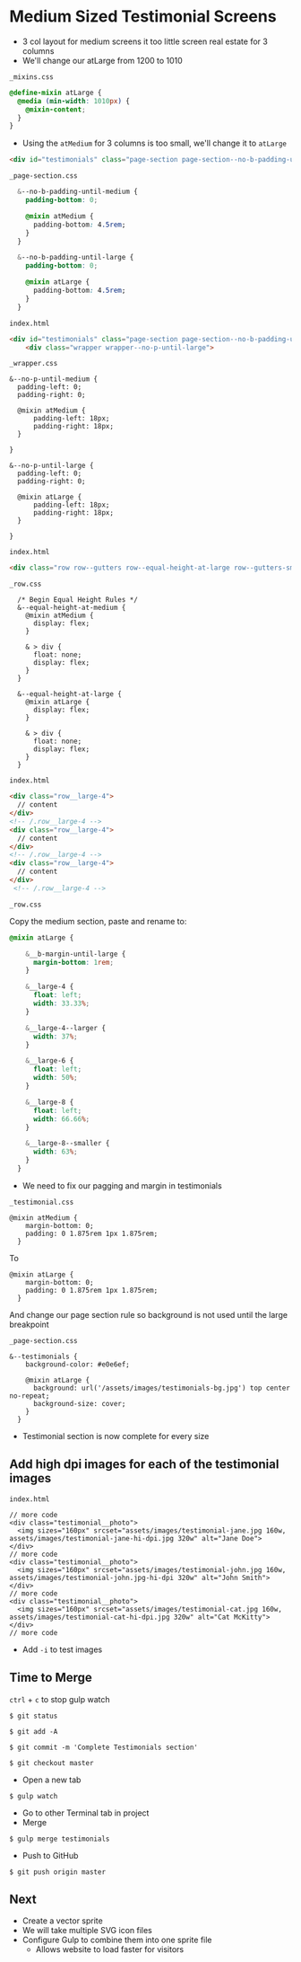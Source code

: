 # Medium Sized Testimonial Screens
* 3 col layout for medium screens it too little screen real estate for 3 columns
* We'll change our atLarge from 1200 to 1010

`_mixins.css`

```css
@define-mixin atLarge {
  @media (min-width: 1010px) {
    @mixin-content;
  }
}
```

* Using the `atMedium` for 3 columns is too small, we'll change it to `atLarge`

```html
<div id="testimonials" class="page-section page-section--no-b-padding-until-large page-section--testimonials">
```

`_page-section.css`

```css
  &--no-b-padding-until-medium {
    padding-bottom: 0;

    @mixin atMedium {
      padding-bottom: 4.5rem;
    }
  }

  &--no-b-padding-until-large {
    padding-bottom: 0;

    @mixin atLarge {
      padding-bottom: 4.5rem;
    }
  }
```

`index.html`

```html
<div id="testimonials" class="page-section page-section--no-b-padding-until-large page-section--testimonials">
    <div class="wrapper wrapper--no-p-until-large">
```

`_wrapper.css`

```
&--no-p-until-medium {
  padding-left: 0;
  padding-right: 0;

  @mixin atMedium {
      padding-left: 18px;
      padding-right: 18px;
  }

}

&--no-p-until-large {
  padding-left: 0;
  padding-right: 0;

  @mixin atLarge {
      padding-left: 18px;
      padding-right: 18px;
  }

}
```

`index.html`

```html
<div class="row row--gutters row--equal-height-at-large row--gutters-small row--t-padding generic-content-container">
```

`_row.css`

```
  /* Begin Equal Height Rules */
  &--equal-height-at-medium {
    @mixin atMedium {
      display: flex;
    }

    & > div {
      float: none;
      display: flex;
    }
  }

  &--equal-height-at-large {
    @mixin atLarge {
      display: flex;
    }

    & > div {
      float: none;
      display: flex;
    }
  }
```

`index.html`

```html
<div class="row__large-4">
  // content
</div>
<!-- /.row__large-4 -->
<div class="row__large-4">
  // content
</div>
<!-- /.row__large-4 -->
<div class="row__large-4">
  // content
</div>
 <!-- /.row__large-4 -->
```

`_row.css`

Copy the medium section, paste and rename to:

```css
@mixin atLarge {

    &__b-margin-until-large {
      margin-bottom: 1rem;
    }

    &__large-4 {
      float: left;
      width: 33.33%;
    }

    &__large-4--larger {
      width: 37%;
    }

    &__large-6 {
      float: left;
      width: 50%;
    }

    &__large-8 {
      float: left;
      width: 66.66%;
    }

    &__large-8--smaller {
      width: 63%;
    }
  }
```

* We need to fix our pagging and margin in testimonials

`_testimonial.css`

```
@mixin atMedium {
    margin-bottom: 0;
    padding: 0 1.875rem 1px 1.875rem;
  }
```

To

```
@mixin atLarge {
    margin-bottom: 0;
    padding: 0 1.875rem 1px 1.875rem;
  }
```

And change our page section rule so background is not used until the large breakpoint

`_page-section.css`

```
&--testimonials {
    background-color: #e0e6ef;

    @mixin atLarge {
      background: url('/assets/images/testimonials-bg.jpg') top center no-repeat;
      background-size: cover;
    }
  }
```

* Testimonial section is now complete for every size

## Add high dpi images for each of the testimonial images

`index.html`

```
// more code
<div class="testimonial__photo">
  <img sizes="160px" srcset="assets/images/testimonial-jane.jpg 160w, assets/images/testimonial-jane-hi-dpi.jpg 320w" alt="Jane Doe">
</div>
// more code
<div class="testimonial__photo">
  <img sizes="160px" srcset="assets/images/testimonial-john.jpg 160w, assets/images/testimonial-john.jpg-hi-dpi 320w" alt="John Smith">
</div>
// more code
<div class="testimonial__photo">
  <img sizes="160px" srcset="assets/images/testimonial-cat.jpg 160w, assets/images/testimonial-cat-hi-dpi.jpg 320w" alt="Cat McKitty">
</div>
// more code
```

* Add `-i` to test images

## Time to Merge
`ctrl` + `c` to stop gulp watch

`$ git status`

`$ git add -A`

`$ git commit -m 'Complete Testimonials section'`

`$ git checkout master`

* Open a new tab

`$ gulp watch`

* Go to other Terminal tab in project
* Merge

`$ gulp merge testimonials`

* Push to GitHub

`$ git push origin master`

## Next
* Create a vector sprite
* We will take multiple SVG icon files
* Configure Gulp to combine them into one sprite file
    - Allows website to load faster for visitors
